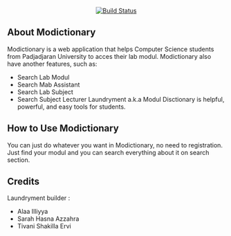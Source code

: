 
<p align="center">
<a href="https://github.com/illiyyaa/Modictionary"><img src="https://i.imgur.com/h6FKXcG.png" alt="Build Status"></a>
</p>

## About Modictionary

Modictionary is a web application that helps Computer Science students from Padjadjaran University to acces their lab modul. Modictionary also have another features, such as:

- Search Lab Modul
- Search Mab Assistant
- Search Lab Subject
- Search Subject Lecturer
Laundryment a.k.a Modul Disctionary is helpful, powerful, and easy tools for students.

## How to Use Modictionary

You can just do whatever you want in Modictionary, no need to registration. Just find your modul and you can search everything about it on search section.

## Credits

Laundryment builder :
- Alaa Illiyya
- Sarah Hasna Azzahra
- Tivani Shakilla Ervi

